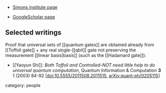 
* [Simons institute page](https://simons.berkeley.edu/people/yaoyun-shi)

* [GoogleScholar page](https://scholar.google.com/citations?user=0yra-NUAAAAJ&hl=en)

## Selected writings

Proof that universal sets of [[quantum gates]] are obtained already from [[Toffoli gate]] + any real single-[[qbit]] gate not preserving the measurement [[linear basis|basis]] (such as the [[Hadamard gate]]):

* [[Yaoyun Shi]]: *Both Toffoli and Controlled-NOT need little help to do universal quantum computation*, Quantum Information & Computation **3** 1 (2003) 84-92 &lbrack;[doi:10.5555/2011508.2011515](https://dl.acm.org/doi/abs/10.5555/2011508.2011515), [arXiv:quant-ph/0205115](https://arxiv.org/abs/quant-ph/0205115)&rbrack;


category: people

